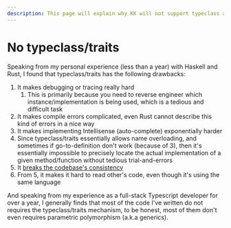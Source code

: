 ```yaml
---
description: This page will explain why KK will not support typeclass and traits.
---
```


# No typeclass/traits

Speaking from my personal experience \(less than a year\) with Haskell and Rust, I found that typeclass/traits has the following drawbacks:

1. It makes debugging or tracing really hard
   1. This is primarily because you need to reverse engineer which instance/implementation is being used,  which is a tedious and difficult task
2. It makes compile errors complicated, even Rust cannot describe this kind of errors in a nice way
3. It makes implementing Intellisense \(auto-complete\) exponentially harder
4. Since typeclass/traits essentially allows name overloading, and sometimes if go-to-definition don't work \(because of 3\), then it's essentially impossible to precisely locate the actual implementation of a given method/function without tedious trial-and-errors
5. It [breaks the codebase's consistency](https://medium.com/@eeue56/why-type-classes-arent-important-in-elm-yet-dd55be125c81) 
6. From 5, it makes it hard to read other's code, even though it's using the same language

And speaking from my experience as a full-stack Typescript developer for over a year, I generally finds that most of the code I've written do not requires the typeclass/traits mechanism, to be honest, most of them don't even requires parametric polymorphism \(a.k.a generics\).



